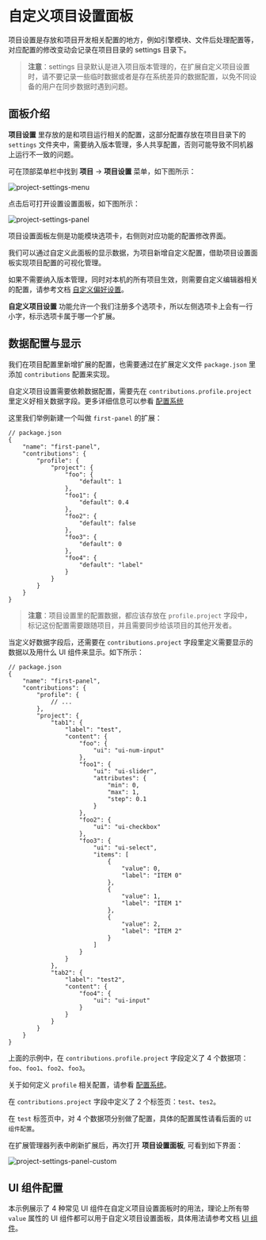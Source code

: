 # 自定义项目设置面板

项目设置是存放和项目开发相关配置的地方，例如引擎模块、文件后处理配置等，对应配置的修改变动会记录在项目目录的 settings 目录下。

> **注意**：settings 目录默认是进入项目版本管理的，在扩展自定义项目设置时，请不要记录一些临时数据或者是存在系统差异的数据配置，以免不同设备的用户在同步数据时遇到问题。

## 面板介绍

**项目设置** 里存放的是和项目运行相关的配置，这部分配置存放在项目目录下的 `settings` 文件夹中，需要纳入版本管理，多人共享配置，否则可能导致不同机器上运行不一致的问题。

可在顶部菜单栏中找到 **项目** -> **项目设置** 菜单，如下图所示：

![project-settings-menu](./image/project-settings-menu.png)

点击后可打开设置设置面板，如下图所示：

![project-settings-panel](./image/project-settings-panel.png)

项目设置面板左侧是功能模块选项卡，右侧则对应功能的配置修改界面。

我们可以通过自定义此面板的显示数据，为项目新增自定义配置，借助项目设置面板实现项目配置的可视化管理。

如果不需要纳入版本管理，同时对本机的所有项目生效，则需要自定义编辑器相关的配置，请参考文档 [自定义偏好设置](./contributions-preferences.md)。

**自定义项目设置** 功能允许一个我们注册多个选项卡，所以左侧选项卡上会有一行小字，标示选项卡属于哪一个扩展。

## 数据配置与显示

我们在项目配置里新增扩展的配置，也需要通过在扩展定义文件 `package.json` 里添加 `contributions` 配置来实现。

自定义项目设置需要依赖数据配置，需要先在 `contributions.profile.project` 里定义好相关数据字段。更多详细信息可以参看 [配置系统](./profile.md)

这里我们举例新建一个叫做 `first-panel` 的扩展：

```json5
// package.json
{
    "name": "first-panel",
    "contributions": {
        "profile": {
            "project": {
                "foo": {
                    "default": 1
                },
                "foo1": {
                    "default": 0.4
                },
                "foo2": {
                    "default": false
                },
                "foo3": {
                    "default": 0
                },
                "foo4": {
                    "default": "label"
                }
            }
        }
    }
}
```

> **注意**：项目设置里的配置数据，都应该存放在 `profile.project` 字段中，标记这份配置需要跟随项目，并且需要同步给该项目的其他开发者。

当定义好数据字段后，还需要在 `contributions.project` 字段里定义需要显示的数据以及用什么 UI 组件来显示。如下所示：

```json5
// package.json
{
    "name": "first-panel",
    "contributions": {
        "profile": {
            // ...
        },
        "project": {
            "tab1": {
                "label": "test",
                "content": {
                    "foo": {
                        "ui": "ui-num-input"
                    },
                    "foo1": {
                        "ui": "ui-slider",
                        "attributes": {
                            "min": 0,
                            "max": 1,
                            "step": 0.1
                        }
                    },
                    "foo2": {
                        "ui": "ui-checkbox"
                    },
                    "foo3": {
                        "ui": "ui-select",
                        "items": [
                            {
                                "value": 0,
                                "label": "ITEM 0"
                            },
                            {
                                "value": 1,
                                "label": "ITEM 1"
                            },
                            {
                                "value": 2,
                                "label": "ITEM 2"
                            }
                        ]
                    }
                }
            },
            "tab2": {
                "label": "test2",
                "content": {
                    "foo4": {
                        "ui": "ui-input"
                    }
                }
            }
        }        
    }
}
```

上面的示例中，在 `contributions.profile.project` 字段定义了 4 个数据项：`foo`、`foo1`、`foo2`、`foo3`。

关于如何定义 `profile` 相关配置，请参看 [配置系统](./profile.md)。

在 `contributions.project` 字段中定义了 2 个标签页：`test`、`tes2`。

在 `test` 标签页中，对 4 个数据项分别做了配置，具体的配置属性请看后面的 `UI 组件配置`。

在扩展管理器列表中刷新扩展后，再次打开 **项目设置面板**, 可看到如下界面：

![project-settings-panel-custom](./image/project-settings-panel-custom.png)

## UI 组件配置

本示例展示了 4 种常见 UI 组件在自定义项目设置面板时的用法，理论上所有带 `value` 属性的 UI 组件都可以用于自定义项目设置面板，具体用法请参考文档 [UI 组件](./ui.md)。
